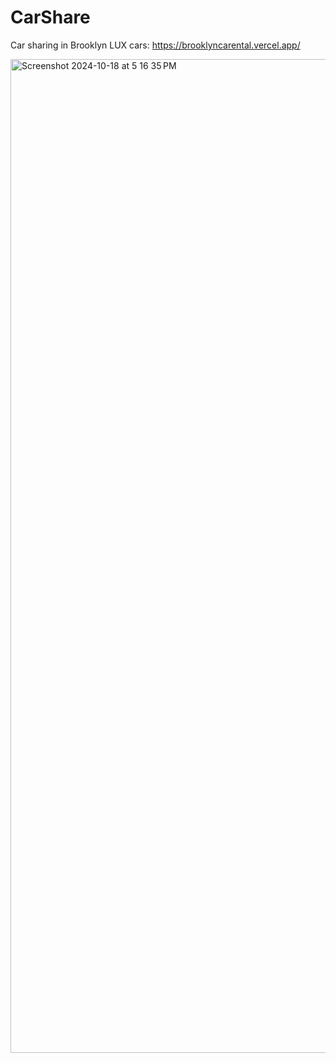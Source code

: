 # CarShare
Car sharing in Brooklyn LUX cars: https://brooklyncarental.vercel.app/

<img width="1590" alt="Screenshot 2024-10-18 at 5 16 35 PM" src="https://github.com/user-attachments/assets/3342fa8f-5c74-461c-be96-e04cb8ed0ea1">
